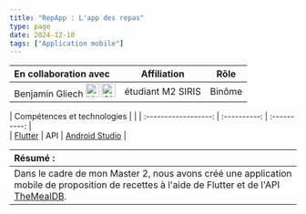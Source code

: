 ```yaml
---
title: "RepApp : L'app des repas"
type: page
date: 2024-12-10
tags: ["Application mobile"]
---
```


|En collaboration avec | Affiliation | Rôle | 
| :------------------ | :----------: | :----------: |
| Benjamin Gliech <a href="https://www.linkedin.com/in/benjamin-gliech/"><img src="/images/linkedin.svg" alt="Linkedin" width="24px"></a> <a href="https://github.com/Pinguee"><img src="/images/github.svg" alt="GitHub" width="24px"></a>| étudiant M2 SIRIS | Binôme |  
 
| Compétences et technologies |    |
| :------------------: | :----------: | :----------: |  
| [Flutter](https://flutter.dev/) | API | [Android Studio](https://developer.android.com/studio) |  


| Résumé : |
| :------------------ |
| Dans le cadre de mon Master 2, nous avons créé une application mobile de proposition de recettes à l'aide de Flutter et de l'API [TheMealDB](https://www.themealdb.com/api.php).| 